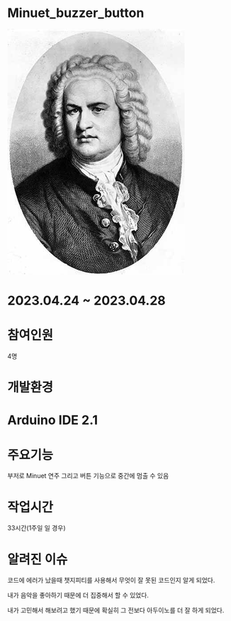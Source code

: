 # Minuet_buzzer_button
<img src="Ba.jpg">

# 2023.04.24 ~ 2023.04.28

# 참여인원
  4명

# 개발환경

# Arduino IDE 2.1

# 주요기능
  부저로 Minuet 연주 그리고 버튼 기능으로 중간에 멈출 수 있음

# 작업시간
  33시간(1주일 일 경우)

# 알려진 이슈
 코드에 에러가 났을때 챗지피티를 사용해서 무엇이 잘 못된 코드인지 알게 되었다.
 
 내가 음악을 좋아하기 때문에 더 집중해서 할 수 있었다.
 
 내가 고민해서 해보려고 했기 때문에 확실히 그 전보다 아두이노를 더 잘 하게 되었다. 
 
